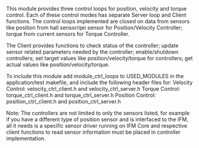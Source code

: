 This module provides three control loops for position, velocity and torque control. 
Each of these control modes has separate Server loop and Client functions. The control 
loops implemented are closed on data from sensors like position from hall sensor/qei 
sensor for Position/Velocity Controller; torque from current sensors for Torque Controller. 

The Client provides functions to check status of the controller; update sensor related 
parameters needed by the controller; enable/shutdown controllers; set target values like
position/velocity/torque for controllers; get actual values like position/velocity/torque.

To include this module add module_ctrl_loops to USED_MODULES in the application/test
makefile, and include the  following header files for: 
	Velocity Control: velocity_ctrl_client.h and velocity_ctrl_server.h
	Torque Control: torque_ctrl_client.h and torque_ctrl_server.h
	Position Control: position_ctrl_client.h and position_ctrl_server.h

Note: The controllers are not limited to only the sensors listed, for example if you 
have a different type of position sensor and is interfaced to the IFM, all it needs
is a specific sensor driver running on IFM Core and respective client functions to 
read sensor information must be placed in controller implementation.   
